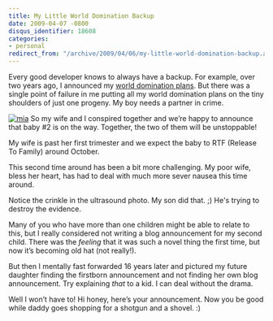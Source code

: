 ```yaml
---
title: My Little World Domination Backup
date: 2009-04-07 -0800
disqus_identifier: 18608
categories:
- personal
redirect_from: "/archive/2009/04/06/my-little-world-domination-backup.aspx/"
---
```


Every good developer knows to always have a backup. For example, over
two years ago, I announced my [world domination
plans](https://haacked.com/archive/2006/11/05/World_Domination_Phase_1_Commenced.aspx "World Domination Plans").
But there was a single point of failure in me putting all my world
domination plans on the tiny shoulders of just one progeny. My boy needs
a partner in crime.

[![mia](https://haacked.com/images/haacked_com/WindowsLiveWriter/MyLittleWorldDominationBackup_11528/mia_thumb.jpg "mia")](https://haacked.com/images/haacked_com/WindowsLiveWriter/MyLittleWorldDominationBackup_11528/mia_2.jpg)
So my wife and I conspired together and we’re happy to announce that
baby \#2 is on the way. Together, the two of them will be unstoppable!

My wife is past her first trimester and we expect the baby to RTF
(Release To Family) around October.

This second time around has been a bit more challenging. My poor wife,
bless her heart, has had to deal with much more sever nausea this time
around.

Notice the crinkle in the ultrasound photo. My son did that. ;) He's
trying to destroy the evidence.

Many of you who have more than one children might be able to relate to
this, but I really considered not writing a blog announcement for my
second child. There was the *feeling* that it was such a novel thing the
first time, but now it’s becoming old hat (not really!).

But then I mentally fast forwarded 16 years later and pictured my future
daughter finding the firstborn announcement and not finding her own blog
announcement. Try explaining *that* to a kid. I can deal without the
drama.

Well I won’t have to! Hi honey, here’s your announcement. Now you be
good while daddy goes shopping for a shotgun and a shovel. :)

